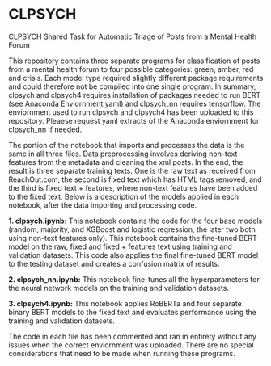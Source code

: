 # CLPSYCH
CLPSYCH Shared Task for Automatic Triage of Posts from a Mental Health Forum

This repository contains three separate programs for classification of posts from a mental health forum to four possible categories: green, amber, red and crisis. Each model type required slightly different package requirements and could therefore not be compiled into one single program. In summary, clpsych and clpsych4 requires installation of packages needed to run BERT (see Anaconda Enviornment.yaml) and clpsych_nn requires tensorflow. The enviornment used to run clpsych and clpsych4 has been uploaded to this repository. Pleaese request yaml extracts of the Anaconda enviornment for clpsych_nn if needed. 

The portion of the notebook that imports and processes the data is the same in all three files. Data preprocessing involves deriving non-text features from the metadata and cleaning the xml posts. In the end, the result is three separate training texts. One is the raw text as received from ReachOut.com, the second is fixed text which has HTML tags removed, and the third is fixed text + features, where non-text features have been added to the fixed text. Below is a description of the models applied in each notebook, after the data importing and processing code.

**1. clpsych.ipynb:** This notebook contains the code for the four base models (random, majority, and XGBoost and logistic regression, the later two both using non-text features only). This notebook contains the fine-tuned BERT model on the raw, fixed and fixed + features text using training and validation datasets. This code also applies the final fine-tuned BERT model to the testing dataset and creates a confusion matrix of results.

**2. clpsych_nn.ipynb:** This notebook fine-tunes all the hyperparameters for the neural network models on the training and validation datasets.

**3. clpsych4.ipynb:** This notebook applies RoBERTa and four separate binary BERT models to the fixed text and evaluates performance using the training and validation datasets.

The code in each file has been commented and ran in entirety without any issues when the correct enviornment was uploaded. There are no special considerations that need to be made when running these programs.
